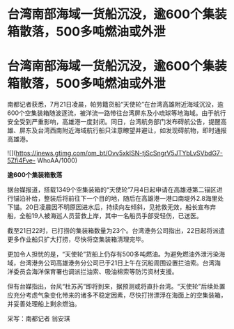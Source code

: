 # 台湾南部海域一货船沉没，逾600个集装箱散落，500多吨燃油或外泄

# 台湾南部海域一货船沉没，逾600个集装箱散落，500多吨燃油或外泄

南都记者获悉，7月21日凌晨，帕劳籍货船“天使轮”在台湾高雄附近海域沉没，逾600个空集装箱随波逐流，被洋流一路带往台湾屏东及小琉球等地海域。由于航行安全受到严重影响，高雄港一度封闭。同日，台湾航务部门发布碍航公告，提醒高雄、屏东及台湾西南附近海域航行船只注意瞭望并避让，如发现碍航物，即时通报高雄港。

![](https://inews.gtimg.com/om_bt/Ovv5xkISN-tjScSngrV5JTYbLvSVbdG7-5Zfi4Fve-
WhoAA/1000)

**逾600个集装箱散落**

据台媒报道，搭载1349个空集装箱的“天使轮”7月4日起申请在高雄港第二锚区进行锚泊补给，整装后将前往下一个目的地，随后在高雄港一港口南堤外2.8海里处下锚。20日凌晨因不明原因进水后，持续向左倾斜，见抢救无效，船长宣布弃船，全船19人被海巡人员营救上岸，其中一名船员手部受轻伤，已送医。

截至21日22时，已打捞的集装箱数量为23个。台湾港务公司指出，22日起将派遣更多作业船只扩大打捞，尽快将空集装箱清理完毕。

更加令人担忧的是，“天使轮”货船上仍存有500多吨燃油。为避免燃油外泄污染海域，台湾港务公司高雄港务分公司已于21日上午在沉船周围设置拦油索。台湾海洋委员会海洋保育署也调派拦油索、吸油棉索等防污资材支援。

但有台媒指出，台风“杜苏芮”即将到来，据预测或将直扑台湾。“天使轮”后续处置应充分考虑气象变化带来的诸多不稳定因素，尽快打捞漂浮在海面上的空集装箱，并妥善处理船上剩余燃油。

采写：南都记者 翁安琪

